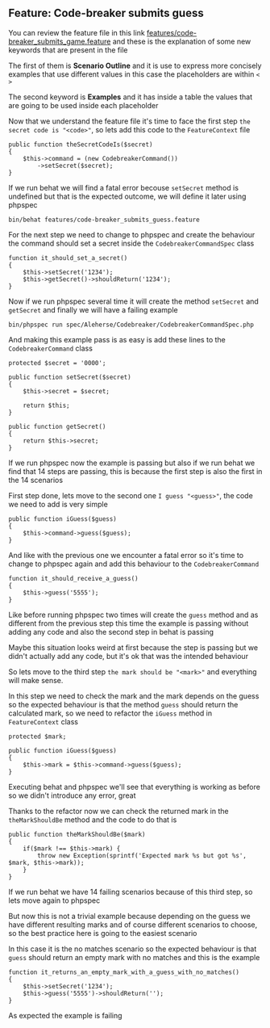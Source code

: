 ## Feature: Code-breaker submits guess

You can review the feature file in this link [features/code-breaker_submits_game.feature](https://github.com/aleherse/katas-BDD/tree/master/02-codebreaker/features/features/code-breaker_submits_game.feature) and these is the explanation of some new keywords that are present in the file

The first of them is **Scenario Outline** and it is use to express more concisely examples that use different values in this case the placeholders are within `< >`

The second keyword is **Examples** and it has inside a table the values that are going to be used inside each placeholder

Now that we understand the feature file it's time to face the first step `the secret code is "<code>"`, so lets add this code to the `FeatureContext` file

    public function theSecretCodeIs($secret)
    {
        $this->command = (new CodebreakerCommand())
            ->setSecret($secret);
    }

If we run behat we will find a fatal error becouse `setSecret` method is undefined but that is the expected outcome, we will define it later using phpspec

    bin/behat features/code-breaker_submits_guess.feature

For the next step we need to change to phpspec and create the behaviour the command should set a secret inside the `CodebreakerCommandSpec` class

    function it_should_set_a_secret()
    {
        $this->setSecret('1234');
        $this->getSecret()->shouldReturn('1234');
    }

Now if we run phpspec several time it will create the method `setSecret` and `getSecret` and finally we will have a failing example

    bin/phpspec run spec/Aleherse/Codebreaker/CodebreakerCommandSpec.php

And making this example pass is as easy is add these lines to the `CodebreakerCommand` class

    protected $secret = '0000';

    public function setSecret($secret)
    {
        $this->secret = $secret;

        return $this;
    }

    public function getSecret()
    {
        return $this->secret;
    }

If we run phpspec now the example is passing but also if we run behat we find that 14 steps are passing, this is because the first step is also the first in the 14 scenarios

First step done, lets move to the second one `I guess "<guess>"`, the code we need to add is very simple

    public function iGuess($guess)
    {
        $this->command->guess($guess);
    }

And like with the previous one we encounter a fatal error so it's time to change to phpspec again and add this behaviour to the `CodebreakerCommand`

    function it_should_receive_a_guess()
    {
        $this->guess('5555');
    }

Like before running phpspec two times will create the `guess` method and as different from the previous step this time the example is passing without adding any code and also the second step in behat is passing

Maybe this situation looks weird at first because the step is passing but we didn't actually add any code, but it's ok that was the intended behaviour

So lets move to the third step `the mark should be "<mark>"` and everything will make sense.

In this step we need to check the mark and the mark depends on the guess so the expected behaviour is that the method `guess` should return the calculated mark, so we need to refactor the `iGuess` method in `FeatureContext` class

    protected $mark;

    public function iGuess($guess)
    {
        $this->mark = $this->command->guess($guess);
    }

Executing behat and phpspec we'll see that everything is working as before so we didn't introduce any error, great

Thanks to the refactor now we can check the returned mark in the `theMarkShouldBe` method and the code to do that is

    public function theMarkShouldBe($mark)
    {
        if($mark !== $this->mark) {
            throw new Exception(sprintf('Expected mark %s but got %s', $mark, $this->mark));
        }
    }

If we run behat we have 14 failing scenarios because of this third step, so lets move again to phpspec

But now this is not a trivial example because depending on the guess we have different resulting marks and of course different scenarios to choose, so the best practice here is going to the easiest scenario

In this case it is the no matches scenario so the expected behaviour is that `guess` should return an empty mark with no matches and this is the example

    function it_returns_an_empty_mark_with_a_guess_with_no_matches()
    {
        $this->setSecret('1234');
        $this->guess('5555')->shouldReturn('');
    }

As expected the example is failing
